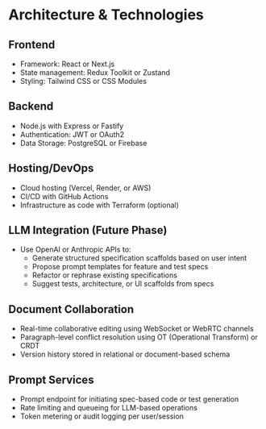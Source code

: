# Architecture & Technologies

## Frontend

- Framework: React or Next.js
- State management: Redux Toolkit or Zustand
- Styling: Tailwind CSS or CSS Modules

## Backend

- Node.js with Express or Fastify
- Authentication: JWT or OAuth2
- Data Storage: PostgreSQL or Firebase

## Hosting/DevOps

- Cloud hosting (Vercel, Render, or AWS)
- CI/CD with GitHub Actions
- Infrastructure as code with Terraform (optional)

## LLM Integration (Future Phase)

- Use OpenAI or Anthropic APIs to:
  - Generate structured specification scaffolds based on user intent
  - Propose prompt templates for feature and test specs
  - Refactor or rephrase existing specifications
  - Suggest tests, architecture, or UI scaffolds from specs

## Document Collaboration

- Real-time collaborative editing using WebSocket or WebRTC channels
- Paragraph-level conflict resolution using OT (Operational Transform) or CRDT
- Version history stored in relational or document-based schema

## Prompt Services

- Prompt endpoint for initiating spec-based code or test generation
- Rate limiting and queueing for LLM-based operations
- Token metering or audit logging per user/session
